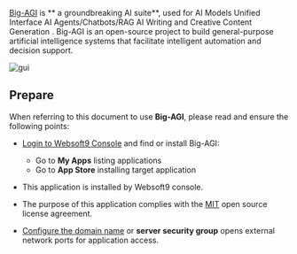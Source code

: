 [Big-AGI](https://big-agi.com/) is ** a groundbreaking AI suite**, used for AI Models Unified Interface AI Agents/Chatbots/RAG AI Writing and Creative Content Generation . Big-AGI is an open-source project to build general-purpose artificial intelligence systems that facilitate intelligent automation and decision support.


![gui](http://libs.websoft9.com/Websoft9/DocsPicture/zh/bigagi/bigagi-gui-websoft9.png)


## Prepare

When referring to this document to use **Big-AGI**, please read and ensure the following points:

- [Login to Websoft9 Console](./login-console) and find or install Big-AGI:
  - Go to **My Apps** listing applications 
  - Go to **App Store** installing target application

- This application is installed by Websoft9 console.


- The purpose of this application complies with the [MIT](https://opensource.org/licenses/MIT) open source license agreement.


- [Configure the domain name](./domain-set) or **server security group** opens external network ports for application access.